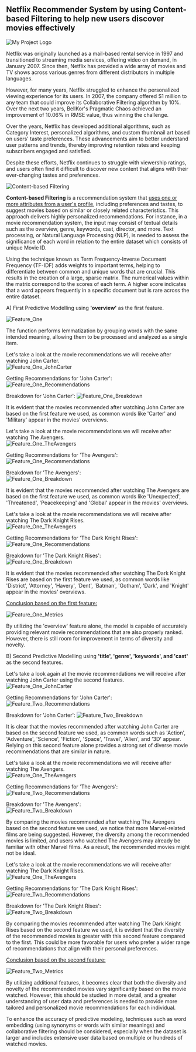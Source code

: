 ## Netflix Recommender System by using Content-based Filtering to help new users discover movies effectively 

![My Project Logo](/Netflix_logo.png)

Netflix was originally launched as a mail-based rental service in 1997 and transitioned to streaming media services, offering video on demand, in January 2007. Since then, Netflix has provided a wide array of movies and TV shows across various genres from different distributors in multiple languages. 
<br>

However, for many years, Netflix struggled to enhance the personalized viewing experience for its users. In 2007, the company offered $1 million to any team that could improve its Collaborative Filtering algorithm by 10%. Over the next two years, BellKor's Pragmatic Chaos achieved an improvement of 10.06% in RMSE value, thus winning the challenge. 
<br>

Over the years, Netflix has developed additional algorithms, such as Category Interest, personalized algorithms, and custom thumbnail art based on users' taste preferences. These advancements aim to better understand user patterns and trends, thereby improving retention rates and keeping subscribers engaged and satisfied. 
<br>

Despite these efforts, Netflix continues to struggle with viewership ratings, and users often find it difficult to discover new content that aligns with their ever-changing tastes and preferences. 
<br>

![Content-based Filtering](/CBF.png) 

**Content-based Filtering** is a recommendation system that <u>uses one or more attributes from a user's profile</u>, including preferences and tastes, to suggest movies based on similar or closely related characteristics. This approach delivers highly personalized recommendations. For instance, in a movie recommendation system, the input may consist of textual details such as the overview, genre, keywords, cast, director, and more. Text processing, or Natural Language Processing (NLP), is needed to assess the significance of each word in relation to the entire dataset which consists of unique Movie ID.
<br>

Using the technique known as Term Frequency-Inverse Document Frequency (TF-IDF) adds weights to important terms, helping to differentiate between common and unique words that are crucial. This results in the creation of a large, sparse matrix. The numerical values within the matrix correspond to the scores of each term. A higher score indicates that a word appears frequently in a specific document but is rare across the entire dataset. <br> 

A) First Predictive Modelling using **'overview'** as the first feature. <br> 

![Feature_One](/Feature_One.png)

The function performs lemmatization by grouping words with the same intended meaning, allowing them to be processed and analyzed as a single item. <br>

Let's take a look at the movie recommendations we will receive after watching John Carter. <br>
![Feature_One_JohnCarter](/F1_JC.png)
<br>

Getting Recommendations for 'John Carter':
![Feature_One_Recommendations](/F1_JC_Rec.png)
<br>

Breakdown for 'John Carter':
![Feature_One_Breakdown](/F1_JC_Breakdown.png)
<br>

It is evident that the movies recommended after watching John Carter are based on the first feature we used, as common words like 'Carter' and 'Military' appear in the movies' overviews. <br> 

Let's take a look at the movie recommendations we will receive after watching The Avengers. <br>
![Feature_One_TheAvengers](/F1_TA.png)
<br>

Getting Recommendations for 'The Avengers': 
![Feature_One_Recommendations](/F1_TA_Rec.png)
<br>

Breakdown for 'The Avengers': <br>
![Feature_One_Breakdown](/F1_TA_Breakdown.png)
<br>

It is evident that the movies recommended after watching The Avengers are based on the first feature we used, as common words like 'Unexpected', 'Threatened', 'Peacekeeping' and 'Global' appear in the movies' overviews. <br>

Let's take a look at the movie recommendations we will receive after watching The Dark Knight Rises. <br>
![Feature_One_TheAvengers](/F1_TDKR.png)
<br>

Getting Recommendations for 'The Dark Knight Rises': <br>
![Feature_One_Recommendations](/F1_TDKR_Rec.png)
<br>

Breakdown for 'The Dark Knight Rises': <br>
![Feature_One_Breakdown](/F1_TDKR_Breakdown.png)
<br>

It is evident that the movies recommended after watching The Dark Knight Rises are based on the first feature we used, as common words like 'District', 'Attorney', 'Havery', 'Dent', 'Batman', 'Gotham', 'Dark', and 'Knight' appear in the movies' overviews. <br>

<u>Conclusion based on the first feature: </u> <br>

![Feature_One_Metrics](/F1_Metrics.png) <br>

By utilizing the 'overview' feature alone, the model is capable of accurately providing relevant movie recommendations that are also properly ranked. However, there is still room for improvement in terms of diversity and novelty. <br>

B) Second Predictive Modelling using **'title', 'genre', 'keywords', and 'cast'** as the second features. <br> 

Let's take a look again at the movie recommendations we will receive after watching John Carter using the second features. <br>
![Feature_One_JohnCarter](/F1_JC.png)
<br>

Getting Recommendations for 'John Carter':
![Feature_Two_Recommendations](/F2_JC_Rec.png)
<br>

Breakdown for 'John Carter':
![Feature_Two_Breakdown](/F2_JC_Breakdown.png)
<br>

It is clear that the movies recommended after watching John Carter are based on the second feature we used, as common words such as 'Action', 'Adventure', 'Science', 'Fiction', 'Space', 'Travel', 'Alien', and '3D' appear. Relying on this second feature alone provides a strong set of diverse movie recommendations that are similar in nature. <br> 

Let's take a look at the movie recommendations we will receive after watching The Avengers. <br>
![Feature_One_TheAvengers](/F1_TA.png)
<br>

Getting Recommendations for 'The Avengers': 
![Feature_Two_Recommendations](/F2_TA_Rec.png)
<br>

Breakdown for 'The Avengers': <br>
![Feature_Two_Breakdown](/F2_TA_Breakdown.png)
<br>

By comparing the movies recommended after watching The Avengers based on the second feature we used, we notice that more Marvel-related films are being suggested. However, the diversity among the recommended movies is limited, and users who watched The Avengers may already be familiar with other Marvel films. As a result, the recommended movies might not be ideal. <br> 

Let's take a look at the movie recommendations we will receive after watching The Dark Knight Rises. <br>
![Feature_One_TheAvengers](/F1_TDKR.png)
<br>

Getting Recommendations for 'The Dark Knight Rises': <br>
![Feature_Two_Recommendations](/F2_TDKR_Rec.png)
<br>

Breakdown for 'The Dark Knight Rises': <br>
![Feature_Two_Breakdown](/F1_TDKR_Breakdown.png)
<br>

By comparing the movies recommended after watching The Dark Knight Rises based on the second feature we used, it is evident that the diversity of the recommended movies is greater with this second feature compared to the first. This could be more favorable for users who prefer a wider range of recommendations that align with their personal preferences. <br>

<u>Conclusion based on the second feature: </u> <br>

![Feature_Two_Metrics](/F2_Metrics.png) <br>

By utilizing additional features, it becomes clear that both the diversity and novelty of the recommended movies vary significantly based on the movie watched. However, this should be studied in more detail, and a greater understanding of user data and preferences is needed to provide more tailored and personalized movie recommendations for each individual. <br>

To enhance the accuracy of predictive modeling, techniques such as word embedding (using synonyms or words with similar meanings) and collaborative filtering should be considered, especially when the dataset is larger and includes extensive user data based on multiple or hundreds of watched movies. <br>
